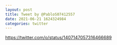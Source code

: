 ```yaml
--- 
layout: post 
title: Tweet by @PabloS07412557 
date: 2021-06-21 1624324984 
categories: twitter 
--- 
```

https://twitter.com/o/status/1407147057316466689